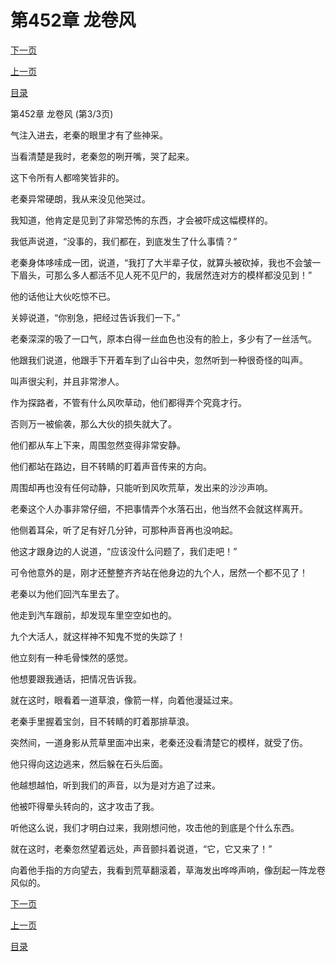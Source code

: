 <h1>第452章    龙卷风</h1>
            <div><p><a href="./1356_%E7%AC%AC453%E7%AB%A0_%E7%8B%B0%E7%8B%9E.md">下一页</a></p><p><a href="./1354_%E7%AC%AC452%E7%AB%A0_%E9%BE%99%E5%8D%B7%E9%A3%8E.md">上一页</a></p><p><a href="../">目录</a></p></div>
            <div><p>第452章    龙卷风 (第3/3页)</p><p>气注入进去，老秦的眼里才有了些神采。</p><p>当看清楚是我时，老秦忽的咧开嘴，哭了起来。</p><p>这下令所有人都啼笑皆非的。</p><p>老秦异常硬朗，我从来没见他哭过。</p><p>我知道，他肯定是见到了非常恐怖的东西，才会被吓成这幅模样的。</p><p>我低声说道，“没事的，我们都在，到底发生了什么事情？”</p><p>老秦身体哆嗦成一团，说道，“我打了大半辈子仗，就算头被砍掉，我也不会皱一下眉头，可那么多人都活不见人死不见尸的，我居然连对方的模样都没见到！”</p><p>他的话他让大伙吃惊不已。</p><p>关婷说道，“你别急，把经过告诉我们一下。”</p><p>老秦深深的吸了一口气，原本白得一丝血色也没有的脸上，多少有了一丝活气。</p><p>他跟我们说道，他跟手下开着车到了山谷中央，忽然听到一种很奇怪的叫声。</p><p>叫声很尖利，并且非常渗人。</p><p>作为探路者，不管有什么风吹草动，他们都得弄个究竟才行。</p><p>否则万一被偷袭，那么大伙的损失就大了。</p><p>他们都从车上下来，周围忽然变得非常安静。</p><p>他们都站在路边，目不转睛的盯着声音传来的方向。</p><p>周围却再也没有任何动静，只能听到风吹荒草，发出来的沙沙声响。</p><p>老秦这个人办事非常仔细，不把事情弄个水落石出，他当然不会就这样离开。</p><p>他侧着耳朵，听了足有好几分钟，可那种声音再也没响起。</p><p>他这才跟身边的人说道，“应该没什么问题了，我们走吧！”</p><p>可令他意外的是，刚才还整整齐齐站在他身边的九个人，居然一个都不见了！</p><p>老秦以为他们回汽车里去了。</p><p>他走到汽车跟前，却发现车里空空如也的。</p><p>九个大活人，就这样神不知鬼不觉的失踪了！</p><p>他立刻有一种毛骨悚然的感觉。</p><p>他想要跟我通话，把情况告诉我。</p><p>就在这时，眼看着一道草浪，像箭一样，向着他漫延过来。</p><p>老秦手里握着宝剑，目不转睛的盯着那排草浪。</p><p>突然间，一道身影从荒草里面冲出来，老秦还没看清楚它的模样，就受了伤。</p><p>他只得向这边逃来，然后躲在石头后面。</p><p>他越想越怕，听到我们的声音，以为是对方追了过来。</p><p>他被吓得晕头转向的，这才攻击了我。</p><p>听他这么说，我们才明白过来，我刚想问他，攻击他的到底是个什么东西。</p><p>就在这时，老秦忽然望着远处，声音颤抖着说道，“它，它又来了！”</p><p>向着他手指的方向望去，我看到荒草翻滚着，草海发出哗哗声响，像刮起一阵龙卷风似的。</p></div>
            <div><p><a href="./1356_%E7%AC%AC453%E7%AB%A0_%E7%8B%B0%E7%8B%9E.md">下一页</a></p><p><a href="./1354_%E7%AC%AC452%E7%AB%A0_%E9%BE%99%E5%8D%B7%E9%A3%8E.md">上一页</a></p><p><a href="../">目录</a></p></div>